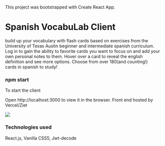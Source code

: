 This project was bootstrapped with Create React App.

# Spanish VocabuLab Client
build up your vocabulary with flash cards based on exercises from the University of Texas Austin beginner and intermediate spanish curriculum.  Log in to gain the ability
to favorite cards you want to focus on and add your own personal notes to them.  Hover over a card to reveal the english definition and see more options.
Choose from over 180(and counting!) cards in spanish to study!

### npm start
To start the client

Open http://localhost:3000 to view it in the browser.
Front end hosted by Vercel/Ziet

![](capture.png)


### Technologies used
React.js, Vanilla CSS5, Jwt-decode
